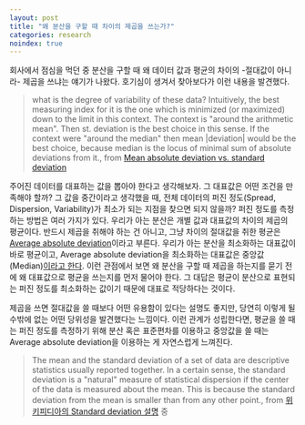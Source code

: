 ```yaml
---
layout: post
title: "왜 분산을 구할 때 차이의 제곱을 쓰는가?"
categories: research
noindex: true
---
```


회사에서 점심을 먹던 중 분산을 구할 때 왜 데이터 값과 평균의 차이의 -절대값이 아니라- 제곱을 쓰냐는 얘기가 나왔다. 호기심이 생겨서 찾아보다가 이런 내용을 발견했다.

> what is the degree of variability of these data? Intuitively, the best measuring index for it is the one which is minimized (or maximized) down to the limit in this context. The context is "around the arithmetic mean". Then st. deviation is the best choice in this sense. If the context were "around the median" then mean |deviation| would be the best choice, because median is the locus of minimal sum of absolute deviations from it., from [Mean absolute deviation vs. standard deviation](http://stats.stackexchange.com/questions/81986/mean-absolute-deviation-vs-standard-deviation)

주어진 데이터를 대표하는 값을 뽑아야 한다고 생각해보자. 그 대표값은 어떤 조건을 만족해야 할까? 그 값을 중간이라고 생각했을 때, 전체 데이터의 퍼진 정도(Spread, Dispersion, Variability)가 최소가 되는 지점을 찾으면 되지 않을까? 퍼진 정도를 측정하는 방법은 여러 가지가 있다. 우리가 아는 분산은 개별 값과 대표값의 차이의 제곱의 평균이다. 반드시 제곱을 취해야 하는 건 아니고, 그냥 차이의 절대값을 취한 평균은 [Average absolute deviation](http://en.wikipedia.org/wiki/Absolute_deviation#Mean_absolute_deviation_.28MAD.29_.28about_mean.29)이라고 부른다. 우리가 아는 분산을 최소화하는 대표값이 바로 평균이고, Average absolute deviation을 최소화하는 대표값은 중앙값(Median)[이라고 한다](http://en.wikipedia.org/wiki/Central_tendency). 이런 관점에서 보면 왜 분산을 구할 때 제곱을 하는지를 묻기 전에 왜 대표값으로 평균을 쓰는지를 먼저 물어야 한다. 그 대답은 평균이 분산으로 표현되는 퍼진 정도를 최소화하는 값이기 때문에 대표로 적당하다는 것이다.

제곱을 쓰면 절대값을 쓸 때보다 어떤 유용함이 있다는 설명도 좋지만, 당연히 이렇게 될 수밖에 없는 어떤 당위성을 발견했다는 느낌이다. 이런 관계가 성립한다면, 평균을 쓸 때는 퍼진 정도를 측정하기 위해 분산 혹은 표준편차를 이용하고 중앙값을 쓸 때는 Average absolute deviation을 이용하는 게 자연스럽게 느껴진다.

> The mean and the standard deviation of a set of data are descriptive statistics usually reported together. In a certain sense, the standard deviation is a "natural" measure of statistical dispersion if the center of the data is measured about the mean. This is because the standard deviation from the mean is smaller than from any other point., from [위키피디아의 Standard deviation 설명](http://en.wikipedia.org/wiki/Standard_deviation) 중